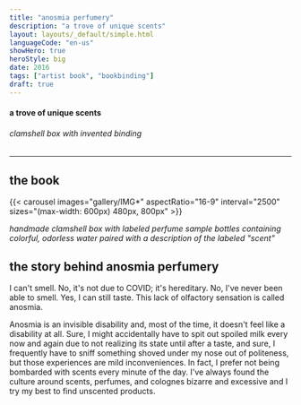 ```yaml
---
title: "anosmia perfumery"
description: "a trove of unique scents"
layout: layouts/_default/simple.html
languageCode: "en-us"
showHero: true
heroStyle: big
date: 2016
tags: ["artist book", "bookbinding"]
draft: true
---
```

#### a trove of unique scents
###### clamshell box with invented binding
---

## the book
{{< carousel images="gallery/IMG*" aspectRatio="16-9" interval="2500" sizes="(max-width: 600px) 480px, 800px" >}}

_handmade clamshell box with labeled perfume sample bottles containing colorful, odorless water paired with a description of the labeled "scent"_

## the story behind anosmia perfumery

I can't smell. No, it's not due to COVID; it's hereditary. No, I've never been able to smell. Yes, I can still taste. This lack of olfactory sensation is called anosmia. 

Anosmia is an invisible disability and, most of the time, it doesn't feel like a disability at all. Sure, I might accidentally have to spit out spoiled milk every now and again due to not realizing its state until after a taste, and sure, I frequently have to sniff something shoved under my nose out of politeness, but those experiences are mild inconveniences. In fact, I prefer not being bombarded with scents every minute of the day. I've always found the culture around scents, perfumes, and colognes bizarre and excessive and I try my best to find unscented products.